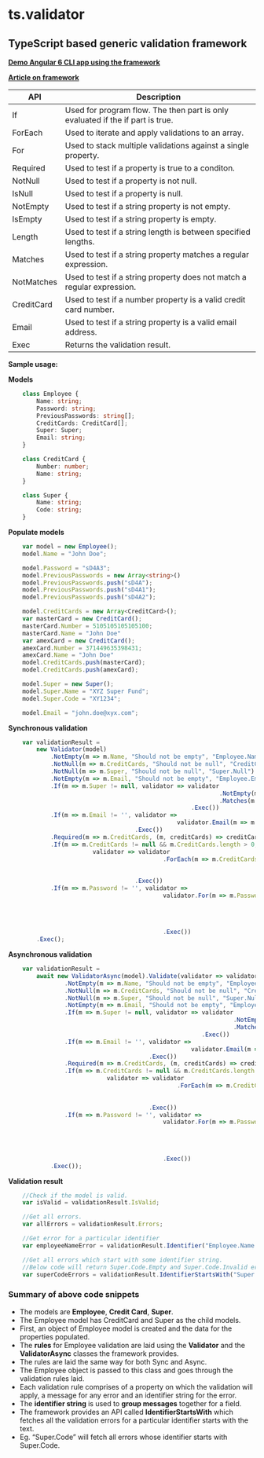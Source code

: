 # ts.validator

## TypeScript based generic validation framework

[**Demo Angular 6 CLI app using the framework**](https://github.com/VeritasSoftware/ts-validator-app-angular6)

[**Article on framework**](https://www.c-sharpcorner.com/article/ts-validator-typescript-based-generic-validation-framework/)

| API          | Description                                                                    |
| ------------ | ------------------------------------------------------------------------------ |
| If           | Used for program flow. The then part is only evaluated if the if part is true. |
| ForEach      | Used to iterate and apply validations to an array.                             |
| For          | Used to stack multiple validations against a single property.                  |
| Required     | Used to test if a property is true to a conditon.                              |
| NotNull      | Used to test if a property is not null.                                        |
| IsNull       | Used to test if a property is null.                                            |
| NotEmpty     | Used to test if a string property is not empty.                                |
| IsEmpty      | Used to test if a string property is empty.                                    |
| Length       | Used to test if a string length is between specified lengths.                  |
| Matches      | Used to test if a string property matches a regular expression.                |
| NotMatches   | Used to test if a string property does not match a regular expression.         |
| CreditCard   | Used to test if a number property is a valid credit card number.               |
| Email        | Used to test if a string property is a valid email address.                    |
| Exec         | Returns the validation result.                                                 |

**Sample usage:**

**Models**

```typescript
    class Employee {
        Name: string;
        Password: string;
        PreviousPasswords: string[];
        CreditCards: CreditCard[];
        Super: Super;
        Email: string;
    }

    class CreditCard {
        Number: number;
        Name: string;
    }

    class Super {
        Name: string;
        Code: string;
    }
```

**Populate models**

```typescript
    var model = new Employee();
    model.Name = "John Doe";

    model.Password = "sD4A3";
    model.PreviousPasswords = new Array<string>()     
    model.PreviousPasswords.push("sD4A");
    model.PreviousPasswords.push("sD4A1");
    model.PreviousPasswords.push("sD4A2");

    model.CreditCards = new Array<CreditCard>();
    var masterCard = new CreditCard();
    masterCard.Number = 5105105105105100;
    masterCard.Name = "John Doe"
    var amexCard = new CreditCard();
    amexCard.Number = 371449635398431;
    amexCard.Name = "John Doe"
    model.CreditCards.push(masterCard);
    model.CreditCards.push(amexCard);

    model.Super = new Super();
    model.Super.Name = "XYZ Super Fund";
    model.Super.Code = "XY1234";

    model.Email = "john.doe@xyx.com";
```

**Synchronous validation**

```typescript
    var validationResult = 
        new Validator(model)                              
            .NotEmpty(m => m.Name, "Should not be empty", "Employee.Name.Empty")
            .NotNull(m => m.CreditCards, "Should not be null", "CreditCard.Null")
            .NotNull(m => m.Super, "Should not be null", "Super.Null")
            .NotEmpty(m => m.Email, "Should not be empty", "Employee.Email.Empty")
            .If(m => m.Super != null, validator => validator
                                                            .NotEmpty(m => m.Super.Name, "Should not be empty", "Super.Code.Empty")
                                                            .Matches(m => m.Super.Code, "^[a-zA-Z]{2}\\d{4}$", "Should not be invalid", "Super.Code.Invalid")
                                                    .Exec())
            .If(m => m.Email != '', validator => 
                                                validator.Email(m => m.Email, "Should not be invalid", "Employee.Email.Invalid")
                                    .Exec())  
            .Required(m => m.CreditCards, (m, creditCards) => creditCards.length > 0, "Must have atleast 1 credit card", "CreditCard.Required")
            .If(m => m.CreditCards != null && m.CreditCards.length > 0, 
                        validator => validator
                                            .ForEach(m => m.CreditCards, validator => 
                                                                                validator.CreditCard(m => m.Number, "Should not be invalid", "CreditCard.Number.Invalid")                                                                                         
                                                                        .Exec())
                                    .Exec())
            .If(m => m.Password != '', validator => 
                                            validator.For(m => m.Password, passwordValidator =>
                                                                            passwordValidator.Matches("(?=.*?[0-9])(?=.*?[a-z])(?=.*?[A-Z])", "Password strength is not valid")
                                                                                             .Required((m, pwd) => pwd.length > 3, "Password length should be greater than 3")
                                                                                             .Required((m, pwd) => !m.PreviousPasswords.some(prevPwd => prevPwd == pwd), "Password is already used")
                                                                            .Exec())
                                            .Exec())                                                                                                                    
        .Exec();    
```

**Asynchronous validation**

```typescript
    var validationResult = 
        await new ValidatorAsync(model).Validate(validator => validator                              
                .NotEmpty(m => m.Name, "Should not be empty", "Employee.Name.Empty")
                .NotNull(m => m.CreditCards, "Should not be null", "CreditCard.Null")
                .NotNull(m => m.Super, "Should not be null", "Super.Null")
                .NotEmpty(m => m.Email, "Should not be empty", "Employee.Email.Empty")
                .If(m => m.Super != null, validator => validator
                                                                .NotEmpty(m => m.Super.Name, "Should not be empty", "Super.Code.Empty")
                                                                .Matches(m => m.Super.Code, "^[a-zA-Z]{2}\\d{4}$", "Should not be invalid", "Super.Code.Invalid")
                                                       .Exec())
                .If(m => m.Email != '', validator => 
                                                    validator.Email(m => m.Email, "Should not be invalid", "Employee.Email.Invalid")
                                        .Exec())  
                .Required(m => m.CreditCards, (m, creditCards) => creditCards.length > 0, "Must have atleast 1 credit card", "CreditCard.Required")
                .If(m => m.CreditCards != null && m.CreditCards.length > 0, 
                            validator => validator
                                                .ForEach(m => m.CreditCards, validator => 
                                                                                validator.CreditCard(m => m.Number, "Should not be invalid", "CreditCard.Number.Invalid")                                                                                         
                                                                            .Exec())
                                        .Exec())
                .If(m => m.Password != '', validator => 
                                            validator.For(m => m.Password, passwordValidator =>
                                                                                passwordValidator.Matches("(?=.*?[0-9])(?=.*?[a-z])(?=.*?[A-Z])", "Password strength is not valid")
                                                                                                 .Required((m, pwd) => pwd.length > 3, "Password length should be greater than 3")
                                                                                                 .Required((m, pwd) => !m.PreviousPasswords.some(prevPwd => prevPwd == pwd), "Password is already used")
                                                                            .Exec())
                                            .Exec())                                                                                                                    
            .Exec());
```

**Validation result**

```typescript
    //Check if the model is valid.
    var isValid = validationResult.IsValid;

    //Get all errors.
    var allErrors = validationResult.Errors;

    //Get error for a particular identifier
    var employeeNameError = validationResult.Identifier("Employee.Name.Empty");

    //Get all errors which start with some identifier string. 
    //Below code will return Super.Code.Empty and Super.Code.Invalid errors
    var superCodeErrors = validationResult.IdentifierStartsWith("Super.Code");
```

### Summary of above code snippets

*   The models are **Employee**, **Credit Card**, **Super**.
*   The Employee model has CreditCard and Super as the child models.
*   First, an object of Employee model is created and the data for the properties populated.
*   The **rules** for Employee validation are laid using the **Validator** and the **ValidatorAsync** classes the framework provides.
*   The rules are laid the same way for both Sync and Async.
*   The Employee object is passed to this class and goes through the validation rules laid.
*   Each validation rule comprises of a property on which the validation will apply, a message for any error and an identifier string for the error.
*   The **identifier string** is used to **group messages** together for a field.
*   The framework provides an API called **IdentifierStartsWith** which fetches all the validation errors for a particular identifier starts with the text.
*   Eg. “Super.Code” will fetch all errors whose identifier starts with Super.Code.